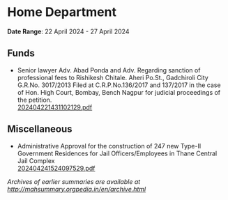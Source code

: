# Home Department

**Date Range**: 22 April 2024 - 27 April 2024


## Funds
- Senior lawyer Adv. Abad Ponda and Adv. Regarding sanction of professional fees to Rishikesh Chitale. Aheri Po.St., Gadchiroli City G.R.No. 3017/2013 Filed at C.R.P.No.136/2017 and 137/2017 in the case of Hon. High Court, Bombay, Bench Nagpur for judicial proceedings of the petition.\
  [202404221431102129.pdf](https://gr.maharashtra.gov.in/Site/Upload/Government%20Resolutions/English/202404221431102129.pdf)

## Miscellaneous
- Administrative Approval for the construction of 247 new Type-II Government Residences for Jail Officers/Employees in Thane Central Jail Complex\
  [202404241524097529.pdf](https://gr.maharashtra.gov.in/Site/Upload/Government%20Resolutions/English/202404241524097529.pdf)


*Archives of earlier summaries are available at http://mahsummary.orgpedia.in/en/archive.html*